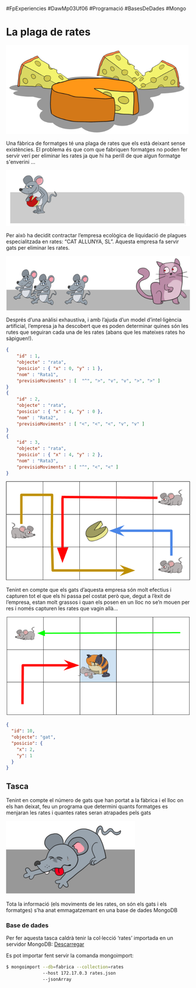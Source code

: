 #FpExperiencies #DawMp03Uf06 #Programació #BasesDeDades #Mongo

# La plaga de rates

![Formatges](https://github.com/XavierSala/CapturaDeRates/raw/master/imatges/rates1.png)

Una fàbrica de formatges té una plaga de rates que els està deixant sense existències. El problema és que com que fabriquen formatges no poden fer servir verí per eliminar les rates ja que hi ha perill de que algun formatge s'enverini …

![Formatges](https://github.com/XavierSala/CapturaDeRates/raw/master/imatges/rates0.png)

Per això ha decidit contractar l’empresa ecològica de liquidació de plagues especialitzada en rates: “CAT ALLUNYA, SL”. Aquesta empresa fa servir gats per eliminar les rates.

![Rata](https://github.com/XavierSala/CapturaDeRates/raw/master/imatges/rates2.png)

Després d’una anàlisi exhaustiva, i amb l’ajuda d’un model d’intel·ligència artificial, l’empresa ja ha descobert que es poden determinar quines són les rutes que seguiran cada una de les rates (abans que les mateixes rates ho sàpiguen!).

```json
{
    "id" : 1,
    "objecte" : "rata",  
    "posicio" : { "x" : 0, "y" : 1 },
    "nom" : "Rata1",
    "previsioMoviments" : [  "^", ">", "v", "v", ">", ">" ]
}
{
    "id" : 2,
    "objecte" : "rata",
    "posicio" : { "x" : 4, "y" : 0 },
    "nom" : "Rata2",
    "previsioMoviments" : [ "<", "<", "<", "v", "v" ]
}
{
    "id" : 3,
    "objecte" : "rata",
    "posicio" : { "x" : 4, "y" : 2 },
    "nom" : "Rata3",
    "previsioMoviments" : [ "^", "<", "<" ]
}
```

![recorregut](https://github.com/XavierSala/CapturaDeRates/raw/master/imatges/rates3.png)

Tenint en compte que els gats d’aquesta empresa són molt efectius i capturen tot el que els hi passa pel costat però que, degut a l’èxit de l’empresa, estan molt grassos i quan els posen en un lloc no se’n mouen per res i només capturen les rates que vagin allà...

![gats estàtics](https://github.com/XavierSala/CapturaDeRates/raw/master/imatges/rates4.png)

```json
{
  "id": 10,
  "objecte": "gat",
  "posicio": {
    "x": 2,
    "y": 1
  }
}
```

## Tasca

Tenint en compte el número de gats que han portat a la fàbrica i el lloc on els han deixat, feu un programa que determini quants formatges es menjaran les rates i quantes rates seran atrapades pels gats

![Rata capturada](https://github.com/XavierSala/CapturaDeRates/raw/master/imatges/rates5.png)

Tota la informació (els moviments de les rates, on són els gats i els formatges) s’ha anat emmagatzemant en una base de dades MongoDB

### Base de dades

Per fer aquesta tasca caldrà tenir la col·lecció ‘rates’ importada en un servidor MongoDB: [Descarregar](https://drive.google.com/file/d/1F3pKFVCnI3kAQmfMp_HmqmbGp58qbc_f/view?usp=sharing)

Es pot importar fent servir la comanda mongoimport:

```bash
$ mongoimport --db=fabrica --collection=rates
              --host 172.17.0.3 rates.json
              --jsonArray
```
